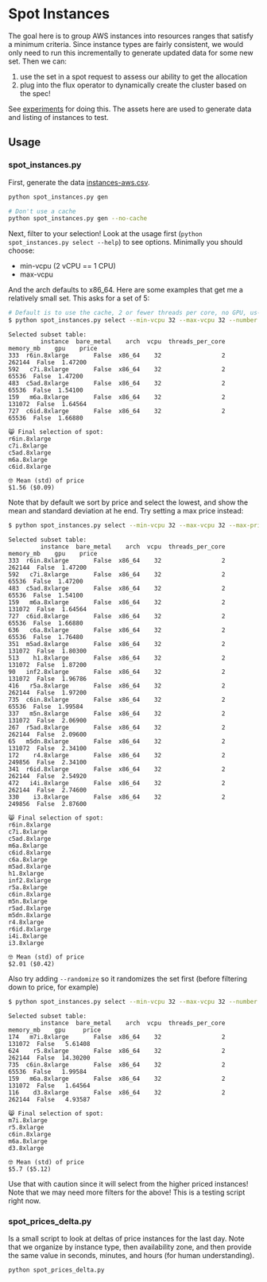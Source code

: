 # Spot Instances

The goal here is to group AWS instances into resources ranges that satisfy a minimum criteria.
Since instance types are fairly consistent, we would only need to run this incrementally to generate updated
data for some new set. Then we can:

1. use the set in a spot request to assess our ability to get the allocation
2. plug into the flux operator to dynamically create the cluster based on the spec!

See [experiments](experiments) for doing this. The assets here are used to generate data and listing
of instances to test.


## Usage

### spot_instances.py

First, generate the data [instances-aws.csv](instances-aws.csv).

```bash
python spot_instances.py gen

# Don't use a cache
python spot_instances.py gen --no-cache
```

Next, filter to your selection! Look at the usage first (`python spot_instances.py select --help`) to see options. Minimally you should choose:

 - min-vcpu (2 vCPU == 1 CPU)
 - max-vcpu

And the arch defaults to x86_64. Here are some examples that get me a relatively small set. This asks for a set of 5:

```bash
# Default is to use the cache, 2 or fewer threads per core, no GPU, us-east-1
$ python spot_instances.py select --min-vcpu 32 --max-vcpu 32 --number 5
```
```console
Selected subset table:
         instance  bare_metal    arch  vcpu  threads_per_core  memory_mb    gpu    price
333  r6in.8xlarge       False  x86_64    32                 2     262144  False  1.47200
592   c7i.8xlarge       False  x86_64    32                 2      65536  False  1.47200
483  c5ad.8xlarge       False  x86_64    32                 2      65536  False  1.54100
159   m6a.8xlarge       False  x86_64    32                 2     131072  False  1.64564
727  c6id.8xlarge       False  x86_64    32                 2      65536  False  1.66880

😸️ Final selection of spot:
r6in.8xlarge
c7i.8xlarge
c5ad.8xlarge
m6a.8xlarge
c6id.8xlarge

🤓️ Mean (std) of price
$1.56 ($0.09)
```

Note that by default we sort by price and select the lowest, and show the mean and standard deviation at he end.
Try setting a max price instead:

```bash
$ python spot_instances.py select --min-vcpu 32 --max-vcpu 32 --max-price 3
```
```console
Selected subset table:
         instance  bare_metal    arch  vcpu  threads_per_core  memory_mb    gpu    price
333  r6in.8xlarge       False  x86_64    32                 2     262144  False  1.47200
592   c7i.8xlarge       False  x86_64    32                 2      65536  False  1.47200
483  c5ad.8xlarge       False  x86_64    32                 2      65536  False  1.54100
159   m6a.8xlarge       False  x86_64    32                 2     131072  False  1.64564
727  c6id.8xlarge       False  x86_64    32                 2      65536  False  1.66880
636   c6a.8xlarge       False  x86_64    32                 2      65536  False  1.76480
351  m5ad.8xlarge       False  x86_64    32                 2     131072  False  1.80300
513    h1.8xlarge       False  x86_64    32                 2     131072  False  1.87200
90   inf2.8xlarge       False  x86_64    32                 2     131072  False  1.96786
416   r5a.8xlarge       False  x86_64    32                 2     262144  False  1.97200
735  c6in.8xlarge       False  x86_64    32                 2      65536  False  1.99584
337   m5n.8xlarge       False  x86_64    32                 2     131072  False  2.06900
267  r5ad.8xlarge       False  x86_64    32                 2     262144  False  2.09600
65   m5dn.8xlarge       False  x86_64    32                 2     131072  False  2.34100
172    r4.8xlarge       False  x86_64    32                 2     249856  False  2.34100
341  r6id.8xlarge       False  x86_64    32                 2     262144  False  2.54920
472   i4i.8xlarge       False  x86_64    32                 2     262144  False  2.74600
330    i3.8xlarge       False  x86_64    32                 2     249856  False  2.87600

😸️ Final selection of spot:
r6in.8xlarge
c7i.8xlarge
c5ad.8xlarge
m6a.8xlarge
c6id.8xlarge
c6a.8xlarge
m5ad.8xlarge
h1.8xlarge
inf2.8xlarge
r5a.8xlarge
c6in.8xlarge
m5n.8xlarge
r5ad.8xlarge
m5dn.8xlarge
r4.8xlarge
r6id.8xlarge
i4i.8xlarge
i3.8xlarge

🤓️ Mean (std) of price
$2.01 ($0.42)
```

Also try adding `--randomize` so it randomizes the set first (before filtering down to price, for example)

```bash
$ python spot_instances.py select --min-vcpu 32 --max-vcpu 32 --number 5 --randomize
```
```console
Selected subset table:
         instance  bare_metal    arch  vcpu  threads_per_core  memory_mb    gpu     price
174   m7i.8xlarge       False  x86_64    32                 2     131072  False   5.61408
624    r5.8xlarge       False  x86_64    32                 2     262144  False  14.30200
735  c6in.8xlarge       False  x86_64    32                 2      65536  False   1.99584
159   m6a.8xlarge       False  x86_64    32                 2     131072  False   1.64564
116    d3.8xlarge       False  x86_64    32                 2     262144  False   4.93587

😸️ Final selection of spot:
m7i.8xlarge
r5.8xlarge
c6in.8xlarge
m6a.8xlarge
d3.8xlarge

🤓️ Mean (std) of price
$5.7 ($5.12)
```

Use that with caution since it will select from the higher priced instances!
Note that we may need more filters for the above! This is a testing script right now.

### spot_prices_delta.py

Is a small script to look at deltas of price instances for the last day.
Note that we organize by instance type, then availability zone, and then provide
the same value in seconds, minutes, and hours (for human understanding).

```bash
python spot_prices_delta.py
```
